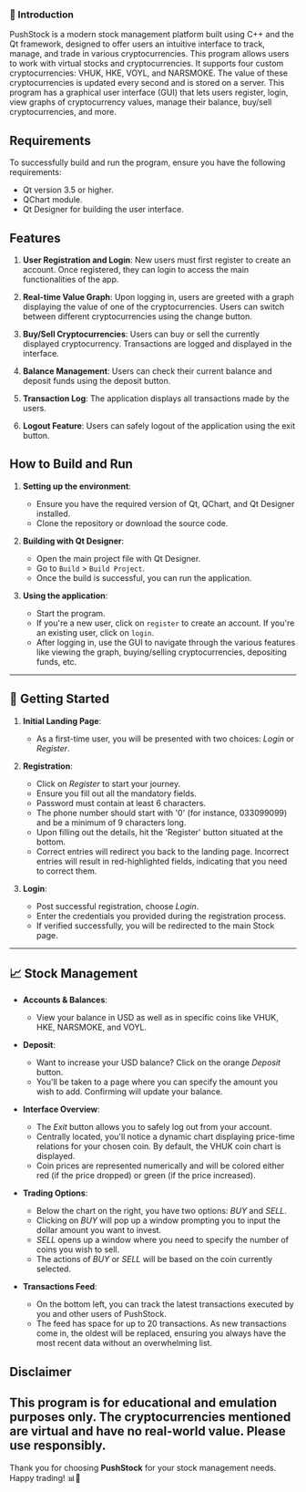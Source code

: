 ### 📌 Introduction

PushStock is a modern stock management platform built using C++ and the Qt framework, designed to offer users an intuitive interface to track, manage, and trade in various cryptocurrencies.
This program allows users to work with virtual stocks and cryptocurrencies. It supports four custom cryptocurrencies: VHUK, HKE, VOYL, and NARSMOKE. The value of these cryptocurrencies is updated every second and is stored on a server. This program has a graphical user interface (GUI) that lets users register, login, view graphs of cryptocurrency values, manage their balance, buy/sell cryptocurrencies, and more.

## Requirements

To successfully build and run the program, ensure you have the following requirements:

- Qt version 3.5 or higher.
- QChart module.
- Qt Designer for building the user interface.


## Features

1. **User Registration and Login**: New users must first register to create an account. Once registered, they can login to access the main functionalities of the app.
  
2. **Real-time Value Graph**: Upon logging in, users are greeted with a graph displaying the value of one of the cryptocurrencies. Users can switch between different cryptocurrencies using the change button.

3. **Buy/Sell Cryptocurrencies**: Users can buy or sell the currently displayed cryptocurrency. Transactions are logged and displayed in the interface.

4. **Balance Management**: Users can check their current balance and deposit funds using the deposit button.

5. **Transaction Log**: The application displays all transactions made by the users.

6. **Logout Feature**: Users can safely logout of the application using the exit button.

## How to Build and Run

1. **Setting up the environment**: 
   - Ensure you have the required version of Qt, QChart, and Qt Designer installed.
   - Clone the repository or download the source code.

2. **Building with Qt Designer**:
   - Open the main project file with Qt Designer.
   - Go to `Build` > `Build Project`.
   - Once the build is successful, you can run the application.

3. **Using the application**:
   - Start the program.
   - If you're a new user, click on `register` to create an account. If you're an existing user, click on `login`.
   - After logging in, use the GUI to navigate through the various features like viewing the graph, buying/selling cryptocurrencies, depositing funds, etc.

---
## 🚀 Getting Started

1. **Initial Landing Page**:
    - As a first-time user, you will be presented with two choices: *Login* or *Register*.

2. **Registration**:
    - Click on *Register* to start your journey.
    - Ensure you fill out all the mandatory fields.
    - Password must contain at least 6 characters.
    - The phone number should start with '0' (for instance, 033099099) and be a minimum of 9 characters long.
    - Upon filling out the details, hit the 'Register' button situated at the bottom.
    - Correct entries will redirect you back to the landing page. Incorrect entries will result in red-highlighted fields, indicating that you need to correct them.

3. **Login**:
    - Post successful registration, choose *Login*.
    - Enter the credentials you provided during the registration process.
    - If verified successfully, you will be redirected to the main Stock page.

---

## 📈 Stock Management

- **Accounts & Balances**:
    - View your balance in USD as well as in specific coins like VHUK, HKE, NARSMOKE, and VOYL.

- **Deposit**:
    - Want to increase your USD balance? Click on the orange *Deposit* button.
    - You'll be taken to a page where you can specify the amount you wish to add. Confirming will update your balance.

- **Interface Overview**:
    - The *Exit* button allows you to safely log out from your account.
    - Centrally located, you'll notice a dynamic chart displaying price-time relations for your chosen coin. By default, the VHUK coin chart is displayed.
    - Coin prices are represented numerically and will be colored either red (if the price dropped) or green (if the price increased).

- **Trading Options**:
    - Below the chart on the right, you have two options: *BUY* and *SELL*.
    - Clicking on *BUY* will pop up a window prompting you to input the dollar amount you want to invest.
    - *SELL* opens up a window where you need to specify the number of coins you wish to sell.
    - The actions of *BUY* or *SELL* will be based on the coin currently selected.

- **Transactions Feed**:
    - On the bottom left, you can track the latest transactions executed by you and other users of PushStock.
    - The feed has space for up to 20 transactions. As new transactions come in, the oldest will be replaced, ensuring you always have the most recent data without an overwhelming list.

## Disclaimer
This program is for educational and emulation purposes only. The cryptocurrencies mentioned are virtual and have no real-world value. Please use responsibly.
---

Thank you for choosing **PushStock** for your stock management needs. Happy trading! 📊🚀
